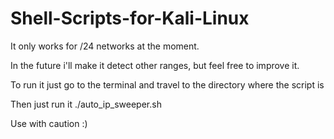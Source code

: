 # Shell-Scripts-for-Kali-Linux

It only works for /24 networks at the moment.

In the future i'll make it detect other ranges, but feel free to improve it.

To run it just go to the terminal and travel to the directory where the script is

Then just run it ./auto_ip_sweeper.sh

Use with caution :)
